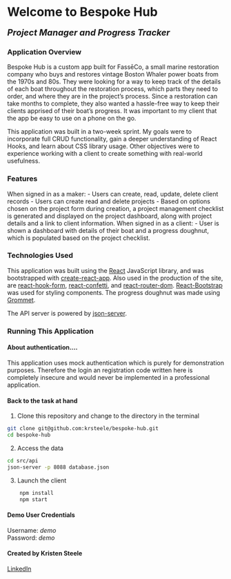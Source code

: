 # Welcome to Bespoke Hub

<b style="font-size: 20px;"><i>Project Manager and Progress Tracker</i></b>

### Application Overview

Bespoke Hub is a custom app built for FassēCo, a small marine restoration company who buys and restores vintage Boston Whaler power boats from the 1970s and 80s. They were looking for a way to keep track of the details of each boat throughout the restoration process, which parts they need to order, and where they are in the project’s process. Since a restoration can take months to complete, they also wanted a hassle-free way to keep their clients apprised of their boat’s progress. It was important to my client that the app be easy to use on a phone on the go. 


This application was built in a two-week sprint. My goals were to incorporate full CRUD functionality, gain a deeper understanding of React Hooks, and learn about CSS library usage. Other objectives were to experience working with a client to create something with real-world usefulness. 

### Features

<p>
When signed in as a maker:
- Users can create, read, update, delete client records
- Users can create read and delete projects
- Based on options chosen on the project form during creation, a project management checklist is generated and displayed on the project dashboard, along with project details and a link to client information.
When signed in as a client:
- User is shown a dashboard with details of their boat and a progress doughnut, which is populated based on the project checklist.
</p>

### Technologies Used

This application was built using the [React](https://reactjs.org/) JavaScript library, and was bootstrapped with [create-react-app](https://github.com/facebook/create-react-app). Also used in the production of the site, are [react-hook-form](https://react-hook-form.com/), [react-confetti](https://github.com/alampros/react-confetti), and [react-router-dom](https://www.npmjs.com/package/react-router-dom).  [React-Bootstrap](https://react-bootstrap.github.io/) was used for styling components. The progress doughnut was made using [Grommet](https://v2.grommet.io/).

The API server is powered by [json-server](https://www.npmjs.com/package/json-server).  


### Running This Application

#### About authentication....

This application uses mock authentication which is purely for demonstration purposes. Therefore the login an registration code written here is completely insecure and would never be implemented in a professional application.

#### Back to the task at hand

1. Clone this repository and change to the directory in the terminal

```sh
git clone git@github.com:krsteele/bespoke-hub.git
cd bespoke-hub
```

2. Access the data

```sh
cd src/api
json-server -p 8088 database.json
```

3. Launch the client

```sh
    npm install
    npm start
```

#### Demo User Credentials

<p>
Username: <i>demo</i>
<br>
Password: <i>demo</i>
</p>

#### Created by Kristen Steele
[LinkedIn](https://www.linkedin.com/in/kristenraesteele/)
